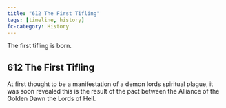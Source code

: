 ```yaml
---
title: "612 The First Tifling"
tags: [timeline, history]
fc-category: History
---
```

<span class='ob-timelines'
	data-date='612-00-00-00'
	data-title='The First Tifling'
	data-class='orange'>The first tifling is born.</span>
## 612 The First Tifling
At first thought to be a manifestation of a demon lords spiritual plague, it was soon revealed this is the result of the pact between the Alliance of the Golden Dawn the Lords of Hell.
